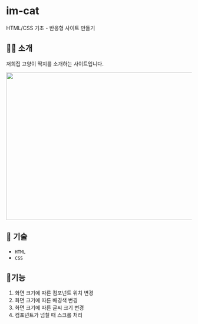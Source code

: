 # im-cat
HTML/CSS 기초 - 반응형 사이트 만들기


## 👩‍💻 소개
저희집 고양이 딱지를 소개하는 사이트입니다.



<img src="https://user-images.githubusercontent.com/66353188/232520232-f2306213-09c2-413f-9897-1305c5cb275b.png" width="700" height="400"/>

## 🔨 기술 
- `HTML`
- `CSS`

## 📌기능
1. 화면 크기에 따른 컴포넌트 위치 변경 
2. 화면 크기에 따른 배경색 변경
3. 화면 크기에 따른 글씨 크기 변경
4. 컴포넌트가 넘칠 때 스크롤 처리
